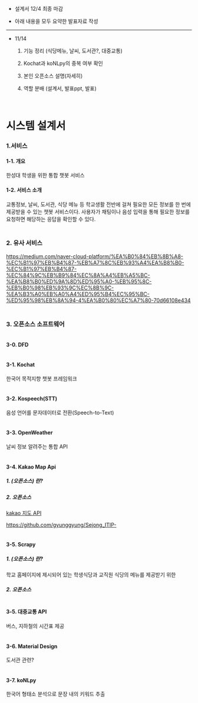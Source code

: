 * 설계서 12/4 최종 마감

* 아래 내용을 모두 요약한 발표자료 작성

<hr>

* 11/14

  1. 기능 정리 (식당메뉴, 날씨, 도서관?, 대중교통)
  2. Kochat과 koNLpy의 중복 여부 확인
  3. 본인 오픈소스 설명(자세히)

  3. 역할 분배 (설계서, 발표ppt, 발표)





</br>

# 시스템 설계서

### 1.서비스

#### 1-1. 개요

한성대 학생을 위한 통합 챗봇 서비스

#### 1-2. 서비스 소개

교통정보, 날씨, 도서관, 식당 메뉴 등 학교생활 전반에 걸쳐 필요한 모든 정보를 한 번에 제공받을 수 있는 챗봇 서비스이다. 사용자가 채팅이나 음성 입력을 통해 필요한 정보를 요청하면 해당하는 응답을 확인할 수 있다.





### </br>2. 유사 서비스

https://medium.com/naver-cloud-platform/%EA%B0%84%EB%8B%A8-%EC%B1%97%EB%B4%87-%EB%A7%8C%EB%93%A4%EA%B8%B0-%EC%B1%97%EB%B4%87-%EC%84%9C%EB%B9%84%EC%8A%A4%EB%A5%BC-%EA%B8%B0%ED%9A%8D%ED%95%A0-%EB%95%8C-%EB%B0%98%EB%93%9C%EC%8B%9C-%EA%B3%A0%EB%A0%A4%ED%95%B4%EC%95%BC-%ED%95%98%EB%8A%94-4%EA%B0%80%EC%A7%80-70d66108e434





### </br>3. 오픈소스 소프트웨어

#### </br>3-0. DFD





#### </br>3-1. Kochat

한국어 목적지향 챗봇 프레임워크





#### </br>3-2. Kospeech(STT)

음성 언어를 문자데이터로 전환(Speech-to-Text)





#### </br>3-3. OpenWeather

날씨 정보 알려주는 통합 API





#### </br>3-4. Kakao Map Api

##### 1. (오픈소스) 란?



##### 2. 오픈소스



[kakao 지도 API](https://apis.map.kakao.com/web/)

https://github.com/gyunggyung/Sejong_ITIP-



#### </br>3-5. Scrapy

##### 1. (오픈소스) 란?

학교 홈페이지에 제시되어 있는 학생식당과 교직원 식당의 메뉴를 제공받기 위한 



##### 2. 오픈소스





#### </br>3-5. 대중교통 API

버스, 지하철의 시간표 제공





#### </br>3-6. Material Design

도서관 관련?





#### </br>3-7. koNLpy

한국어 형태소 분석으로  문장 내의 키워드 추출



